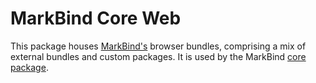 # MarkBind Core Web

This package houses [MarkBind's](https://markbind.org/) browser bundles, comprising a mix of external bundles and custom packages. It is used by the MarkBind [core package](https://www.npmjs.com/package/@markbind/core).
